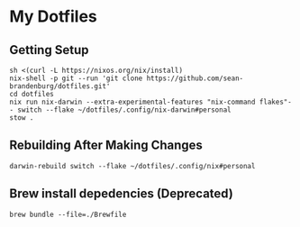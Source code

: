 # My Dotfiles

## Getting Setup

```
sh <(curl -L https://nixos.org/nix/install)
nix-shell -p git --run 'git clone https://github.com/sean-brandenburg/dotfiles.git'
cd dotfiles
nix run nix-darwin --extra-experimental-features "nix-command flakes"-- switch --flake ~/dotfiles/.config/nix-darwin#personal
stow .
```

## Rebuilding After Making Changes

```
darwin-rebuild switch --flake ~/dotfiles/.config/nix#personal
```

## Brew install depedencies (Deprecated)

`brew bundle --file=./Brewfile`
